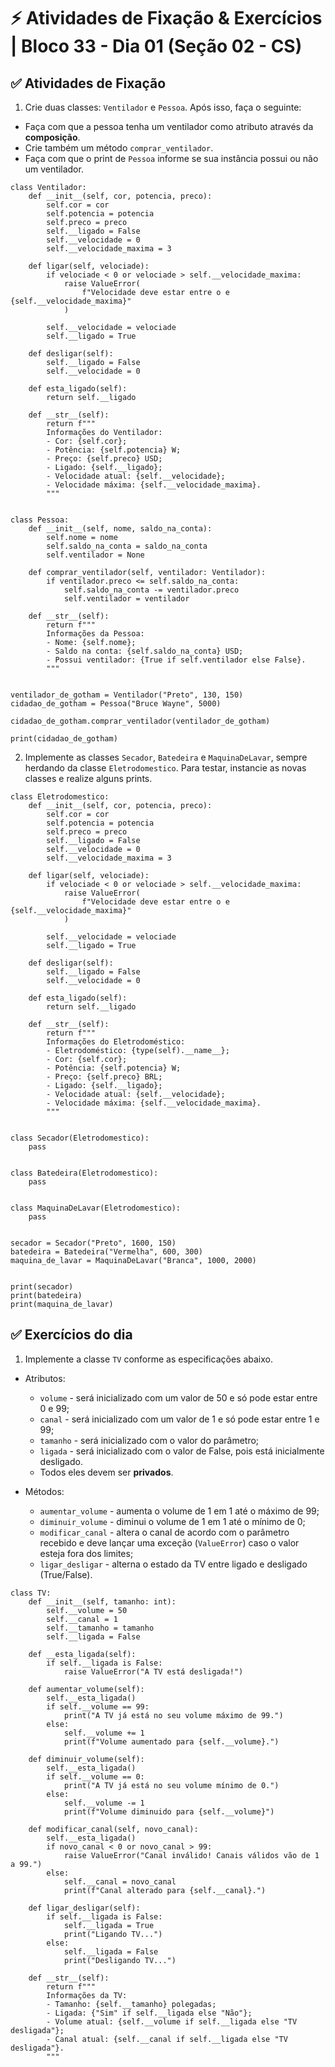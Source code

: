 # ⚡ Atividades de Fixação & Exercícios | Bloco 33 - Dia 01 (Seção 02 - CS)

## ✅ Atividades de Fixação

1. Crie duas classes: `Ventilador` e `Pessoa`. Após isso, faça o seguinte:

- Faça com que a pessoa tenha um ventilador como atributo através da **composição**.
- Crie também um método `comprar_ventilador`.
- Faça com que o print de `Pessoa` informe se sua instância possui ou não um ventilador.

```
class Ventilador:
    def __init__(self, cor, potencia, preco):
        self.cor = cor
        self.potencia = potencia
        self.preco = preco
        self.__ligado = False
        self.__velocidade = 0
        self.__velocidade_maxima = 3

    def ligar(self, velociade):
        if velociade < 0 or velociade > self.__velocidade_maxima:
            raise ValueError(
                f"Velocidade deve estar entre o e {self.__velocidade_maxima}"
            )

        self.__velocidade = velociade
        self.__ligado = True

    def desligar(self):
        self.__ligado = False
        self.__velocidade = 0

    def esta_ligado(self):
        return self.__ligado

    def __str__(self):
        return f"""
        Informações do Ventilador:
        - Cor: {self.cor};
        - Potência: {self.potencia} W;
        - Preço: {self.preco} USD;
        - Ligado: {self.__ligado};
        - Velocidade atual: {self.__velocidade};
        - Velocidade máxima: {self.__velocidade_maxima}.
        """


class Pessoa:
    def __init__(self, nome, saldo_na_conta):
        self.nome = nome
        self.saldo_na_conta = saldo_na_conta
        self.ventilador = None

    def comprar_ventilador(self, ventilador: Ventilador):
        if ventilador.preco <= self.saldo_na_conta:
            self.saldo_na_conta -= ventilador.preco
            self.ventilador = ventilador

    def __str__(self):
        return f"""
        Informações da Pessoa:
        - Nome: {self.nome};
        - Saldo na conta: {self.saldo_na_conta} USD;
        - Possui ventilador: {True if self.ventilador else False}.
        """


ventilador_de_gotham = Ventilador("Preto", 130, 150)
cidadao_de_gotham = Pessoa("Bruce Wayne", 5000)

cidadao_de_gotham.comprar_ventilador(ventilador_de_gotham)

print(cidadao_de_gotham)

```

2. Implemente as classes `Secador`, `Batedeira` e `MaquinaDeLavar`, sempre herdando da classe `Eletrodomestico`. Para testar, instancie as novas classes e realize alguns prints.

```
class Eletrodomestico:
    def __init__(self, cor, potencia, preco):
        self.cor = cor
        self.potencia = potencia
        self.preco = preco
        self.__ligado = False
        self.__velocidade = 0
        self.__velocidade_maxima = 3

    def ligar(self, velociade):
        if velociade < 0 or velociade > self.__velocidade_maxima:
            raise ValueError(
                f"Velocidade deve estar entre o e {self.__velocidade_maxima}"
            )

        self.__velocidade = velociade
        self.__ligado = True

    def desligar(self):
        self.__ligado = False
        self.__velocidade = 0

    def esta_ligado(self):
        return self.__ligado

    def __str__(self):
        return f"""
        Informações do Eletrodoméstico:
        - Eletrodoméstico: {type(self).__name__};
        - Cor: {self.cor};
        - Potência: {self.potencia} W;
        - Preço: {self.preco} BRL;
        - Ligado: {self.__ligado};
        - Velocidade atual: {self.__velocidade};
        - Velocidade máxima: {self.__velocidade_maxima}.
        """


class Secador(Eletrodomestico):
    pass


class Batedeira(Eletrodomestico):
    pass


class MaquinaDeLavar(Eletrodomestico):
    pass


secador = Secador("Preto", 1600, 150)
batedeira = Batedeira("Vermelha", 600, 300)
maquina_de_lavar = MaquinaDeLavar("Branca", 1000, 2000)


print(secador)
print(batedeira)
print(maquina_de_lavar)

```

## ✅ Exercícios do dia

1. Implemente a classe `TV` conforme as especificações abaixo.

- Atributos:

  - `volume` - será inicializado com um valor de 50 e só pode estar entre 0 e 99;
  - `canal` - será inicializado com um valor de 1 e só pode estar entre 1 e 99;
  - `tamanho` - será inicializado com o valor do parâmetro;
  - `ligada` - será inicializado com o valor de False, pois está inicialmente desligado.
  - Todos eles devem ser **privados**.

- Métodos:
  - `aumentar_volume` - aumenta o volume de 1 em 1 até o máximo de 99;
  - `diminuir_volume` - diminui o volume de 1 em 1 até o mínimo de 0;
  - `modificar_canal` - altera o canal de acordo com o parâmetro recebido e deve lançar uma exceção (`ValueError`) caso o valor esteja fora dos limites;
  - `ligar_desligar` - alterna o estado da TV entre ligado e desligado (True/False).

```
class TV:
    def __init__(self, tamanho: int):
        self.__volume = 50
        self.__canal = 1
        self.__tamanho = tamanho
        self.__ligada = False

    def __esta_ligada(self):
        if self.__ligada is False:
            raise ValueError("A TV está desligada!")

    def aumentar_volume(self):
        self.__esta_ligada()
        if self.__volume == 99:
            print("A TV já está no seu volume máximo de 99.")
        else:
            self.__volume += 1
            print(f"Volume aumentado para {self.__volume}.")

    def diminuir_volume(self):
        self.__esta_ligada()
        if self.__volume == 0:
            print("A TV já está no seu volume mínimo de 0.")
        else:
            self.__volume -= 1
            print(f"Volume diminuido para {self.__volume}")

    def modificar_canal(self, novo_canal):
        self.__esta_ligada()
        if novo_canal < 0 or novo_canal > 99:
            raise ValueError("Canal inválido! Canais válidos vão de 1 a 99.")
        else:
            self.__canal = novo_canal
            print(f"Canal alterado para {self.__canal}.")

    def ligar_desligar(self):
        if self.__ligada is False:
            self.__ligada = True
            print("Ligando TV...")
        else:
            self.__ligada = False
            print("Desligando TV...")

    def __str__(self):
        return f"""
        Informações da TV:
        - Tamanho: {self.__tamanho} polegadas;
        - Ligada: {"Sim" if self.__ligada else "Não"};
        - Volume atual: {self.__volume if self.__ligada else "TV desligada"};
        - Canal atual: {self.__canal if self.__ligada else "TV desligada"}.
        """
```
